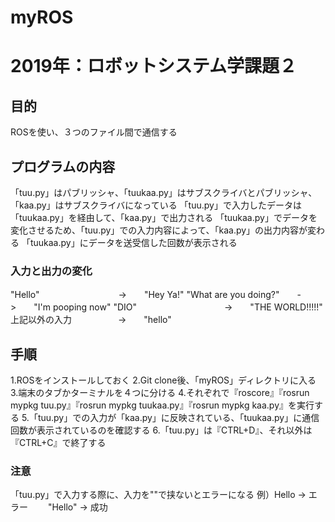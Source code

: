 # myROS
# 2019年：ロボットシステム学課題２
## 目的
ROSを使い、３つのファイル間で通信する
## プログラムの内容
「tuu.py」はパブリッシャ、「tuukaa.py」はサブスクライバとパブリッシャ、「kaa.py」はサブスクライバになっている
「tuu.py」で入力したデータは「tuukaa.py」を経由して、「kaa.py」で出力される
「tuukaa.py」でデータを変化させるため、「tuu.py」での入力内容によって、「kaa.py」の出力内容が変わる
「tuukaa.py」にデータを送受信した回数が表示される
### 入力と出力の変化
"Hello"　　　　　　　　　->　　"Hey Ya!"
"What are you doing?"　　->　　"I'm pooping now"
"DIO"　　　　　　　　　　->　　"THE WORLD!!!!!"
上記以外の入力　　　　　 ->　　"hello"
## 手順
1.ROSをインストールしておく
2.Git clone後、「myROS」ディレクトリに入る
3.端末のタブかターミナルを４つに分ける
4.それぞれで『roscore』『rosrun mypkg tuu.py』『rosrun mypkg tuukaa.py』『rosrun mypkg kaa.py』を実行する
5.「tuu.py」での入力が「kaa.py」に反映されている、「tuukaa.py」に通信回数が表示されているのを確認する
6.「tuu.py」は『CTRL+D』、それ以外は『CTRL+C』で終了する
### 注意
「tuu.py」で入力する際に、入力を""で挟ないとエラーになる
例）Hello    ->  エラー
　　"Hello"  ->  成功
